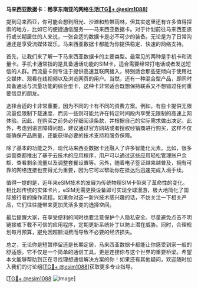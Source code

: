 **马来西亚数据卡：畅享东南亚的网络生活[[TG💪+ @esim1088](https://t.me/s/esim1088)]**

提到马来西亚，你可能会想到阳光、沙滩和热带雨林，但其实这里还有许多值得探索的地方，比如它的便捷通信服务——马来西亚数据卡。对于计划前往马来西亚旅行或长期居住的人来说，一张合适的数据卡是必不可少的装备。无论是为了日常沟通还是享受流媒体娱乐，马来西亚数据卡都能为你提供稳定、快速的网络支持。

首先，让我们来了解一下马来西亚数据卡的主要类型。最常见的两种是手机卡和流量卡。手机卡通常指的是具备通话功能的SIM卡，适合需要经常打电话或者发送短信的人群。而流量卡则专注于提供高速互联网接入，特别适合那些更倾向于使用社交媒体、观看在线视频以及浏览网页的用户。当然，还有一种混合型产品，即同时具备通话与流量功能的综合型卡，这种卡非常适合既想保持联系又不想错过任何重要信息的朋友。

选择合适的卡非常重要，因为不同的卡有不同的资费方案。例如，有些卡提供无限流量但限制下载速度，而另一些则可能允许在特定时间段内享受无限制的高速上网体验。因此，在购买之前务必仔细阅读条款，并根据自己的实际需求做出决定。此外，考虑到语言障碍问题，建议通过官方网站或者授权经销商进行购买，这样不仅能确保产品质量，还能获得必要的技术支持和服务保障。

除了基本的功能之外，现代马来西亚数据卡还融入了许多智能化元素。比如，很多运营商都推出了基于云技术的应用程序，用户可以通过这些应用轻松管理账户余额、查看剩余流量以及调整套餐设置等。另外，随着电子签证越来越普及，拥有可靠的网络连接也变得尤为重要，因为它可以帮助你在抵达后迅速完成入境手续。

值得一提的是，近年来eSIM技术的发展为传统物理SIM卡带来了革命性的变化。相比起传统的实体卡片，eSIM无需更换设备即可实现全球漫游，极大地简化了国际旅行者的操作流程。如果你对这一新兴技术感兴趣的话，不妨关注一下相关产品，它们往往能带来更加灵活多变的选择空间。

最后提醒大家，在享受便利的同时也要注意保护个人隐私安全。尽量避免点击不明链接或下载不可信的应用程序，定期更新系统补丁以防止潜在威胁。同时，合理规划每月预算，避免因超额消费而导致不必要的经济损失。

总之，无论你是短暂停留还是长期定居，马来西亚数据卡都能让你感受到家一般的舒适感。它不仅是一个简单的通信工具，更是连接你与这个世界的重要桥梁。希望本文能够帮助到正在寻找理想通信解决方案的你！如果还有其他疑问，欢迎随时加入我们的讨论组[[TG💪+ @esim1088](https://t.me/s/esim1088)]获取更多专业指导。

[[TG💪+ @esim1088](https://t.me/s/esim1088) ![Image](https://i.postimg.cc/4NQfJmqS/Snipaste-2025-05-13-00-14-12.png)]